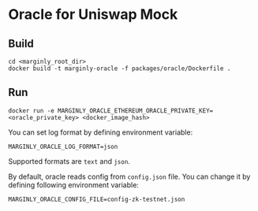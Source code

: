 # Oracle for Uniswap Mock

## Build

```shell
cd <marginly_root_dir>
docker build -t marginly-oracle -f packages/oracle/Dockerfile .
```

## Run

```shell
docker run -e MARGINLY_ORACLE_ETHEREUM_ORACLE_PRIVATE_KEY=<oracle_private_key> <docker_image_hash>
```

You can set log format by defining environment variable:

```shell
MARGINLY_ORACLE_LOG_FORMAT=json
```

Supported formats are `text` and `json`.

By default, oracle reads config from `config.json` file.
You can change it by defining following environment variable:

```shell
MARGINLY_ORACLE_CONFIG_FILE=config-zk-testnet.json
```